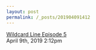 ```yaml
---
layout: post
permalink: /_posts/201904091412
---
```


<a href=" https://t.umblr.com/redirect?z=https%3A%2F%2Fsoundcloud.com%2Fuser-450753077%2Fwildcard-line-episode-5&amp;t=MjRlNTkzMTA3MTYwZWVlYTRiMTgyMWJkZDc1MGQ2NGFlMWZkMDc2Yyx4UGVNVjRKWQ%3D%3D&amp;b=t%3Afu-9eAd3YAv4uRvm3dHEtw&amp;p=https%3A%2F%2Ffutelco.tumblr.com%2Fpost%2F184068207709%2Fwildcard-line-episode-5&amp;m=0&amp;ts=1704229121">
Wildcard Line Episode 5                    </a>

<div id="footer">
<span id="timestamp"> April 9th, 2019 2:12pm </span>
</div>
